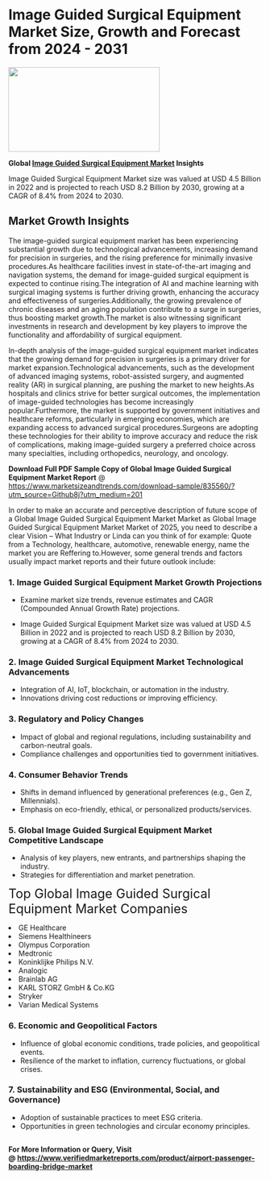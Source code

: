 <H1>Image Guided Surgical Equipment Market Size, Growth and Forecast from 2024 - 2031</H1><img class="aligncenter size-medium wp-image-584254" src="https://thirdeyenews.in/wp-content/uploads/2024/09/Global-Market-Research-300x168.jpeg" alt="" width="300" height="168" /><p><strong>Global&nbsp;<a href="https://www.marketsizeandtrends.com/download-sample/835560/?utm_source=Github8j?utm_medium=201">Image Guided Surgical Equipment Market</a> Insights</strong></p><p>Image Guided Surgical Equipment Market size was valued at USD 4.5 Billion in 2022 and is projected to reach USD 8.2 Billion by 2030, growing at a CAGR of 8.4% from 2024 to 2030.</p><p><h2>Market Growth Insights</h2> <p>The image-guided surgical equipment market has been experiencing substantial growth due to technological advancements, increasing demand for precision in surgeries, and the rising preference for minimally invasive procedures.As healthcare facilities invest in state-of-the-art imaging and navigation systems, the demand for image-guided surgical equipment is expected to continue rising.The integration of AI and machine learning with surgical imaging systems is further driving growth, enhancing the accuracy and effectiveness of surgeries.Additionally, the growing prevalence of chronic diseases and an aging population contribute to a surge in surgeries, thus boosting market growth.The market is also witnessing significant investments in research and development by key players to improve the functionality and affordability of surgical equipment.</p> <p>In-depth analysis of the image-guided surgical equipment market indicates that the growing demand for precision in surgeries is a primary driver for market expansion.Technological advancements, such as the development of advanced imaging systems, robot-assisted surgery, and augmented reality (AR) in surgical planning, are pushing the market to new heights.As hospitals and clinics strive for better surgical outcomes, the implementation of image-guided technologies has become increasingly popular.Furthermore, the market is supported by government initiatives and healthcare reforms, particularly in emerging economies, which are expanding access to advanced surgical procedures.Surgeons are adopting these technologies for their ability to improve accuracy and reduce the risk of complications, making image-guided surgery a preferred choice across many specialties, including orthopedics, neurology, and oncology.</p> <p><span class=""><strong>Download Full PDF Sample Copy of Global Image Guided Surgical Equipment Market Report</strong> @ <a href="https://www.marketsizeandtrends.com/download-sample/835560/?utm_source=Github8j?utm_medium=201" target="_blank">https://www.marketsizeandtrends.com/download-sample/835560/?utm_source=Github8j?utm_medium=201</a></span></p><p>In order to make an accurate and perceptive description of future scope of a Global&nbsp;Image Guided Surgical Equipment Market Market as Global&nbsp;Image Guided Surgical Equipment Market Market of 2025, you need to describe a clear Vision &ndash; What Industry or Linda can you think of for example: Quote from a Technology, healthcare, automotive, renewable energy, name the market you are Reffering to.However, some general trends and factors usually impact market reports and their future outlook include:</p><h3>1.&nbsp;<strong>Image Guided Surgical Equipment Market Growth Projections</strong></h3><ul><li>Examine market size trends, revenue estimates and CAGR (Compounded Annual Growth Rate) projections.</li><li><p>Image Guided Surgical Equipment Market size was valued at USD 4.5 Billion in 2022 and is projected to reach USD 8.2 Billion by 2030, growing at a CAGR of 8.4% from 2024 to 2030.</p></li></ul><h3>2.&nbsp;<strong>Image Guided Surgical Equipment Market Technological Advancements</strong></h3><ul><li>Integration of AI, IoT, blockchain, or automation in the industry.</li><li>Innovations driving cost reductions or improving efficiency.</li></ul><h3>3.&nbsp;<strong>Regulatory and Policy Changes</strong></h3><ul><li>Impact of global and regional regulations, including sustainability and carbon-neutral goals.</li><li>Compliance challenges and opportunities tied to government initiatives.</li></ul><h3>4.&nbsp;<strong>Consumer Behavior Trends</strong></h3><ul><li>Shifts in demand influenced by generational preferences (e.g., Gen Z, Millennials).</li><li>Emphasis on eco-friendly, ethical, or personalized products/services.</li></ul><h3>5.&nbsp;<strong>Global Image Guided Surgical Equipment Market Competitive Landscape</strong></h3><ul><li>Analysis of key players, new entrants, and partnerships shaping the industry.</li><li>Strategies for differentiation and market penetration.</li></ul><p data-pm-slice="1 1 []"><span style="color: inherit; font-family: inherit; font-size: 25px;">Top Global Image Guided Surgical Equipment Market Companies</span></p><div class="" data-test-id=""><p><li> GE Healthcare</li><li> Siemens Healthineers</li><li> Olympus Corporation</li><li> Medtronic</li><li> Koninklijke Philips N.V.</li><li> Analogic</li><li> Brainlab AG</li><li> KARL STORZ GmbH & Co.KG</li><li> Stryker</li><li> Varian Medical Systems</li></p></div><h3>6.&nbsp;<strong>Economic and Geopolitical Factors</strong></h3><ul><li>Influence of global economic conditions, trade policies, and geopolitical events.</li><li>Resilience of the market to inflation, currency fluctuations, or global crises.</li></ul><h3>7.&nbsp;<strong>Sustainability and ESG (Environmental, Social, and Governance)</strong></h3><ul><li>Adoption of sustainable practices to meet ESG criteria.</li><li>Opportunities in green technologies and circular economy principles.</li></ul><h2><strong style="font-size: 14px;">For More Information or Query, Visit @&nbsp;</strong><a style="background-color: #ffffff; font-size: 14px;" href="https://www.marketsizeandtrends.com/report/image-guided-surgical-equipment-market/" target="_blank">https://www.verifiedmarketreports.com/product/airport-passenger-boarding-bridge-market</a></h2>